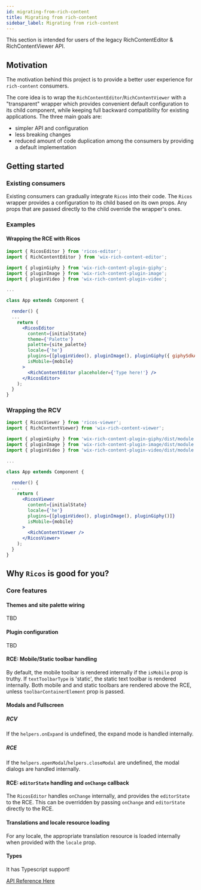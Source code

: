 ```yaml
---
id: migrating-from-rich-content
title: Migrating from rich-content
sidebar_label: Migrating from rich-content
---
```


This section is intended for users of the legacy RichContentEditor & RichContentViewer API.

## Motivation

The motivation behind this project is to provide a better user experience for `rich-content` consumers.

The core idea is to wrap the `RichContentEditor`/`RichContentViewer` with a "transparent" wrapper which provides convenient default configuration to its child component, while keeping full backward compatibility for existing applications. The three main goals are:

- simpler API and configuration
- less breaking changes
- reduced amount of code duplication among the consumers by providing a default implementation

## Getting started

### Existing consumers

Existing consumers can gradually integrate `Ricos` into their code. The `Ricos` wrapper provides a configuration to its child based on its own props. Any props that are passed directly to the child override the wrapper's ones.

### Examples

#### Wrapping the RCE with Ricos

```jsx
import { RicosEditor } from 'ricos-editor';
import { RichContentEditor } from 'wix-rich-content-editor';

import { pluginGiphy } from 'wix-rich-content-plugin-giphy';
import { pluginImage } from 'wix-rich-content-plugin-image';
import { pluginVideo } from 'wix-rich-content-plugin-video';

...

class App extends Component {

  render() {
  ...
    return (
      <RicosEditor
        content={initialState}
        theme={'Palette'}
        palette={site_palette}
        locale={'he'}
        plugins={[pluginVideo(), pluginImage(), pluginGiphy({ giphySdkApiKey: 'secret_key' })]}
        isMobile={mobile}
      >
        <RichContentEditor placeholder={'Type here!'} />
      </RicosEditor>
    );
  }
}
```

### Wrapping the RCV

```jsx
import { RicosViewer } from 'ricos-viewer';
import { RichContentViewer} from 'wix-rich-content-viewer';

import { pluginGiphy } from 'wix-rich-content-plugin-giphy/dist/module.viewer.cjs';
import { pluginImage } from 'wix-rich-content-plugin-image/dist/module.viewer.cjs';
import { pluginVideo } from 'wix-rich-content-plugin-video/dist/module.viewer.cjs';

...

class App extends Component {

  render() {
  ...
    return (
      <RicosViewer
        content={initialState}
        locale={'he'}
        plugins={[pluginVideo(), pluginImage(), pluginGiphy()]}
        isMobile={mobile}
      >
        <RichContentViewer />
      </RicosViewer>
    );
  }
}
```

## Why `Ricos` is good for you?

### Core features

#### Themes and site palette wiring

TBD

#### Plugin configuration

TBD

#### RCE: Mobile/Static toolbar handling

By default, the mobile toolbar is rendered internally if the `isMobile` prop is truthy. If `textToolbarType` is 'static', the static text toolbar is rendered internally. Both mobile and and static toolbars are rendered above the RCE, unless `toolbarContainerElement` prop is passed.

#### Modals and Fullscreen

##### RCV

If the `helpers.onExpand` is undefined, the expand mode is handled internally.

##### RCE

If the `helpers.openModal`/`helpers.closeModal` are undefined, the modal dialogs are handled internally.

#### RCE: `editorState` handling and `onChange` callback

The `RicosEditor` handles `onChange` internally, and provides the `editorState` to the RCE. This can be overridden by passing `onChange` and `editorState` directly to the RCE.

#### Translations and locale resource loading

For any locale, the appropriate translation resource is loaded internally when provided with the `locale` prop.

#### Types

It has Typescript support!

[API Reference Here](./ricos-api)
